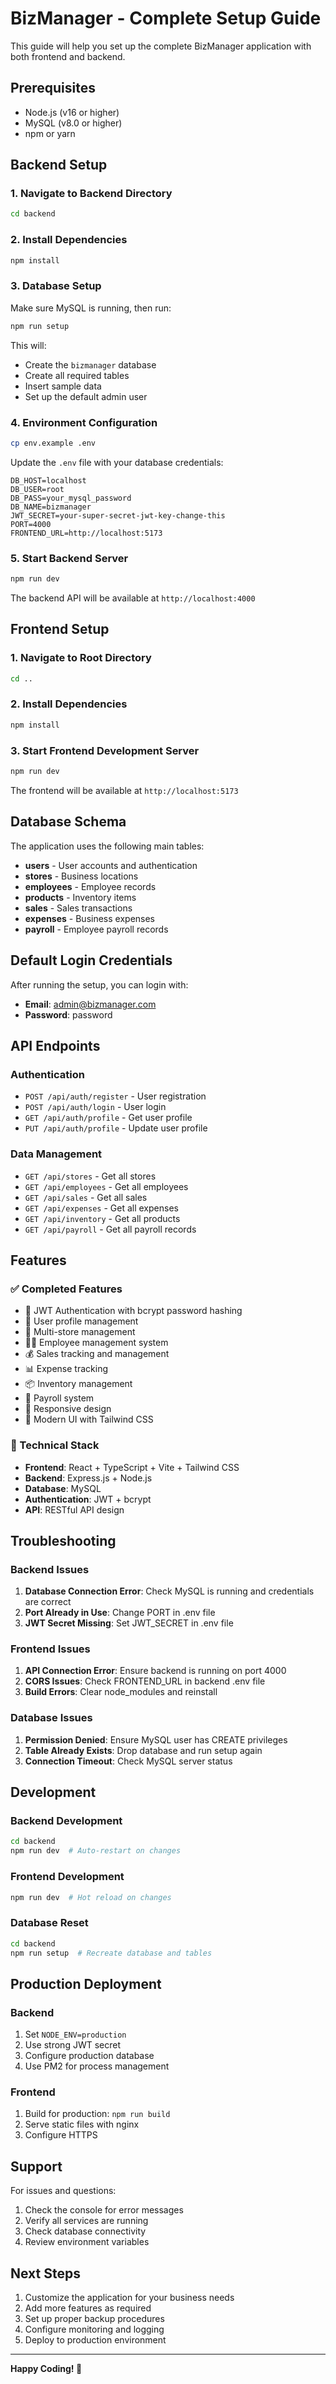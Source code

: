 # BizManager - Complete Setup Guide

This guide will help you set up the complete BizManager application with both frontend and backend.

## Prerequisites

- Node.js (v16 or higher)
- MySQL (v8.0 or higher)
- npm or yarn

## Backend Setup

### 1. Navigate to Backend Directory
```bash
cd backend
```

### 2. Install Dependencies
```bash
npm install
```

### 3. Database Setup
Make sure MySQL is running, then run:
```bash
npm run setup
```

This will:
- Create the `bizmanager` database
- Create all required tables
- Insert sample data
- Set up the default admin user

### 4. Environment Configuration
```bash
cp env.example .env
```

Update the `.env` file with your database credentials:
```env
DB_HOST=localhost
DB_USER=root
DB_PASS=your_mysql_password
DB_NAME=bizmanager
JWT_SECRET=your-super-secret-jwt-key-change-this
PORT=4000
FRONTEND_URL=http://localhost:5173
```

### 5. Start Backend Server
```bash
npm run dev
```

The backend API will be available at `http://localhost:4000`

## Frontend Setup

### 1. Navigate to Root Directory
```bash
cd ..
```

### 2. Install Dependencies
```bash
npm install
```

### 3. Start Frontend Development Server
```bash
npm run dev
```

The frontend will be available at `http://localhost:5173`

## Database Schema

The application uses the following main tables:

- **users** - User accounts and authentication
- **stores** - Business locations
- **employees** - Employee records
- **products** - Inventory items
- **sales** - Sales transactions
- **expenses** - Business expenses
- **payroll** - Employee payroll records

## Default Login Credentials

After running the setup, you can login with:
- **Email**: admin@bizmanager.com
- **Password**: password

## API Endpoints

### Authentication
- `POST /api/auth/register` - User registration
- `POST /api/auth/login` - User login
- `GET /api/auth/profile` - Get user profile
- `PUT /api/auth/profile` - Update user profile

### Data Management
- `GET /api/stores` - Get all stores
- `GET /api/employees` - Get all employees
- `GET /api/sales` - Get all sales
- `GET /api/expenses` - Get all expenses
- `GET /api/inventory` - Get all products
- `GET /api/payroll` - Get all payroll records

## Features

### ✅ Completed Features
- 🔐 JWT Authentication with bcrypt password hashing
- 👥 User profile management
- 🏪 Multi-store management
- 👨‍💼 Employee management system
- 💰 Sales tracking and management
- 📊 Expense tracking
- 📦 Inventory management
- 💼 Payroll system
- 📱 Responsive design
- 🎨 Modern UI with Tailwind CSS

### 🔧 Technical Stack
- **Frontend**: React + TypeScript + Vite + Tailwind CSS
- **Backend**: Express.js + Node.js
- **Database**: MySQL
- **Authentication**: JWT + bcrypt
- **API**: RESTful API design

## Troubleshooting

### Backend Issues
1. **Database Connection Error**: Check MySQL is running and credentials are correct
2. **Port Already in Use**: Change PORT in .env file
3. **JWT Secret Missing**: Set JWT_SECRET in .env file

### Frontend Issues
1. **API Connection Error**: Ensure backend is running on port 4000
2. **CORS Issues**: Check FRONTEND_URL in backend .env file
3. **Build Errors**: Clear node_modules and reinstall

### Database Issues
1. **Permission Denied**: Ensure MySQL user has CREATE privileges
2. **Table Already Exists**: Drop database and run setup again
3. **Connection Timeout**: Check MySQL server status

## Development

### Backend Development
```bash
cd backend
npm run dev  # Auto-restart on changes
```

### Frontend Development
```bash
npm run dev  # Hot reload on changes
```

### Database Reset
```bash
cd backend
npm run setup  # Recreate database and tables
```

## Production Deployment

### Backend
1. Set `NODE_ENV=production`
2. Use strong JWT secret
3. Configure production database
4. Use PM2 for process management

### Frontend
1. Build for production: `npm run build`
2. Serve static files with nginx
3. Configure HTTPS

## Support

For issues and questions:
1. Check the console for error messages
2. Verify all services are running
3. Check database connectivity
4. Review environment variables

## Next Steps

1. Customize the application for your business needs
2. Add more features as required
3. Set up proper backup procedures
4. Configure monitoring and logging
5. Deploy to production environment

---

**Happy Coding! 🚀**
